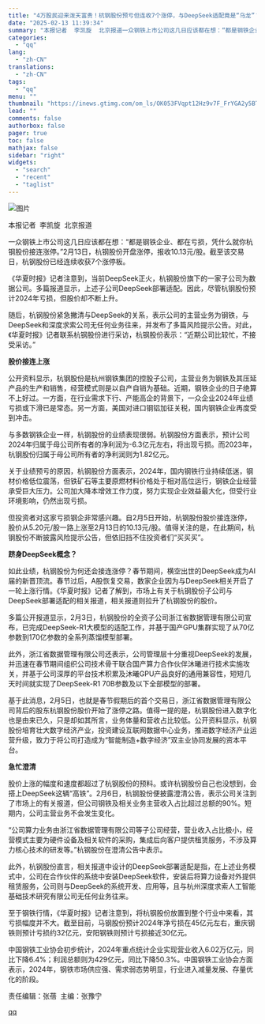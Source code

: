 ```yaml
---
title: "4万股民迎来泼天富贵！杭钢股份预亏但连收7个涨停，与DeepSeek适配竟是“乌龙”？"
date: "2025-02-13 11:39:34"
summary: "本报记者  李凯旋  北京报道一众钢铁上市公司这几日应该都在想：“都是钢铁企业、都在亏损，凭什么就你..."
categories:
  - "qq"
lang:
  - "zh-CN"
translations:
  - "zh-CN"
tags:
  - "qq"
menu: ""
thumbnail: "https://inews.gtimg.com/om_ls/OK053FVqpt12Hz9v7F_FrYGA2y5BT1ifvVuEBXQR2SAIYAA_640360/0"
lead: ""
comments: false
authorbox: false
pager: true
toc: false
mathjax: false
sidebar: "right"
widgets:
  - "search"
  - "recent"
  - "taglist"
---
```


![图片](https://inews.gtimg.com/om_bt/OLCIpsAjuT7ZUUsLpPmG8-AzgQarTMjQxLG152mYWH_OYAA/641)

本报记者  李凯旋  北京报道

一众钢铁上市公司这几日应该都在想：“都是钢铁企业、都在亏损，凭什么就你杭钢股份接连涨停。”2月13日，杭钢股份开盘涨停，报收10.13元/股。截至该交易日，杭钢股份已经连续收获7个涨停板。

《华夏时报》记者注意到，当前DeepSeek正火，杭钢股份旗下的一家子公司为数据公司。多篇报道显示，上述子公司DeepSeek部署适配。因此，尽管杭钢股份预计2024年亏损，但股价却不断上升。

随后，杭钢股份紧急撇清与DeepSeek的关系，表示公司的主营业务为钢铁，与DeepSeek和深度求索公司无任何业务往来，并发布了多篇风险提示公告。对此，《华夏时报》记者联系杭钢股份进行采访，杭钢股份表示：“近期公司比较忙，不接受采访。”

**股价接连上涨**

公开资料显示，杭钢股份是杭州钢铁集团的控股子公司，主营业务为钢铁及其压延产品的生产和销售，经营模式则是以自产自销为基础。近期，钢铁企业的日子绝算不上好过。一方面，在行业需求下行、产能高企的背景下，一众企业2024年业绩亏损或下滑已是常态。另一方面，美国对进口钢铝加征关税，国内钢铁企业再度受到冲击。

与多数钢铁企业一样，杭钢股份的业绩表现很弱。杭钢股份方面表示，预计公司2024年归属于母公司所有者的净利润为-6.3亿元左右，将出现亏损。而2023年，杭钢股份归属于母公司所有者的净利润则为1.82亿元。

关于业绩预亏的原因，杭钢股份方面表示，2024年，国内钢铁行业持续低迷，钢材价格低位震荡，但铁矿石等主要原燃材料价格处于相对高位运行，钢铁企业经营承受巨大压力。公司加大降本增效工作力度，努力实现企业效益最大化，但受行业环境影响，仍然出现亏损。

但投资者对这家亏损钢企非常感兴趣。自2月5日开始，杭钢股份股价接连涨停，股价从5.20元/股一路上涨至2月13日的10.13元/股。值得关注的是，在此期间，杭钢股份不断披露风险提示公告，但依旧挡不住投资者们“买买买”。

**跻身DeepSeek概念？**

如此业绩，杭钢股份为何还会接连涨停？春节期间，横空出世的DeepSeek成为AI届的新晋顶流。春节过后，A股恢复交易，数家企业因为与DeepSeek相关开启了一轮上涨行情。《华夏时报》记者了解到，市场上有关于杭钢股份子公司与DeepSeek部署适配的相关报道，相关报道则拉升了杭钢股份的股价。

多篇公开报道显示，2月3日，杭钢股份的全资子公司浙江省数据管理有限公司宣布，已完成DeepSeek-R1大模型的适配工作，并基于国产GPU集群实现了从70亿参数到170亿参数的全系列蒸馏模型部署。

此外，浙江省数据管理有限公司还表示，公司管理层十分重视DeepSeek的发展，并迅速在春节期间组织公司技术骨干联合国产算力合作伙伴沐曦进行技术实施攻关，并基于公司深厚的平台技术积累及沐曦GPU产品良好的通用兼容性，短短几天时间就实现了DeepSeek-R1 70B参数及以下全部模型的部署。

基于此消息，2月5日，也就是春节假期后的首个交易日，浙江省数据管理有限公司背后的股东杭钢股份股价开始了涨停之路。值得一提的是，杭钢股份进入数字化也是由来已久，只是却如其所言，业务体量和营收占比较低。公开资料显示，杭钢股份培育壮大数字经济产业，投资建设互联网数据中心业务，推进数字经济产业运营升级，致力于将公司打造成为“智能制造+数字经济”双主业协同发展的资本平台。

**急忙澄清**

股价上涨的幅度和速度都超过了杭钢股份的预料。或许杭钢股份自己也没想到，会搭上DeepSeek这辆“高铁”。2月6日，杭钢股份便披露澄清公告，表示公司关注到了市场上的有关报道，但公司钢铁及相关业务主营收入占比超过总额的90%。短期内，公司主营业务不会发生变化。

“公司算力业务由浙江省数据管理有限公司等子公司经营，营业收入占比极小，经营模式主要为硬件设备及相关软件的采购，集成后向客户提供租赁服务，不涉及算力核心技术的研发等。”杭钢股份在澄清公告中表示。

此外，杭钢股份直言，相关报道中设计的DeepSeek部署适配是指，在上述业务模式中，公司在合作伙伴的系统中安装DeepSeek软件，安装后将算力设备对外提供租赁服务，公司则与DeepSeek的系统开发、应用等，且与杭州深度求索人工智能基础技术研究有限公司无任何业务往来。

至于钢铁行情，《华夏时报》记者注意到，将杭钢股份放置到整个行业中来看，其亏损幅度并不大。截至目前，马钢股份预计2024年净亏损在45亿元左右，重庆钢铁则预计亏损约32亿元，安阳钢铁则预计亏损接近30亿元。

中国钢铁工业协会初步统计，2024年重点统计企业实现营业收入6.02万亿元，同比下降6.4%；利润总额则为429亿元，同比下降50.3%。中国钢铁工业协会方面表示，2024年，钢铁市场供应强、需求弱态势明显，行业进入减量发展、存量优化的阶段。

责任编辑：张蓓  主编：张豫宁

[qq](https://new.qq.com/rain/a/20250213A03HHI00)
